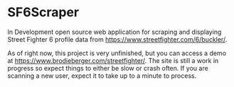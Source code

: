 # SF6Scraper
In Development open source web application for scraping and displaying Street Fighter 6 profile data from https://www.streetfighter.com/6/buckler/.

As of right now, this project is very unfinished, but you can access a demo at https://www.brodieberger.com/streetfighter/. The site is still a work in progress so expect things to either be slow or crash often. If you are scanning a new user, expect it to take up to a minute to process.



